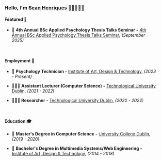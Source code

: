 ### Hello, I'm [Sean Henriques](https://iadt.ie/about/staff/sean-henriques/) 👋🏻👨🏻‍💻


#### Featured 📰
- 🧠 **4th Annual BSc Applied Psychology Thesis Talks Seminar** **-** [4th Annual BSc Applied Psychology Thesis Talks Seminar](https://iadt.ie/news/4th-annual-bsc-applied-psychology-thesis-talks-seminar/), _(September 2025)_

<br>

#### Employment 💼
- 🧠 **Psychology Technician** **-** [Institute of Art, Design & Technology](https://iadt.ie), _(2023 - Present)_

- 👨🏻‍🏫 **Assistant Lecturer (Computer Science)** **-** [Technological University Dublin](https://www.tudublin.ie/), _(2021 - 2022)_

- 👨🏻‍🔬 **Researcher** **-** [Technological University Dublin](https://www.tudublin.ie/), _(2020 - 2022)_

<br>

#### Education 🎓
- 📜 **Master's Degree in Computer Science** **-** [University College Dublin](https://ucd.ie), _(2019 - 2020)_

- 📜 **Bachelor's Degree in Multimedia Systems/Web Engineering** **-** [Institute of Art, Design & Technology](https://iadt.ie), _(2014 - 2018)_
